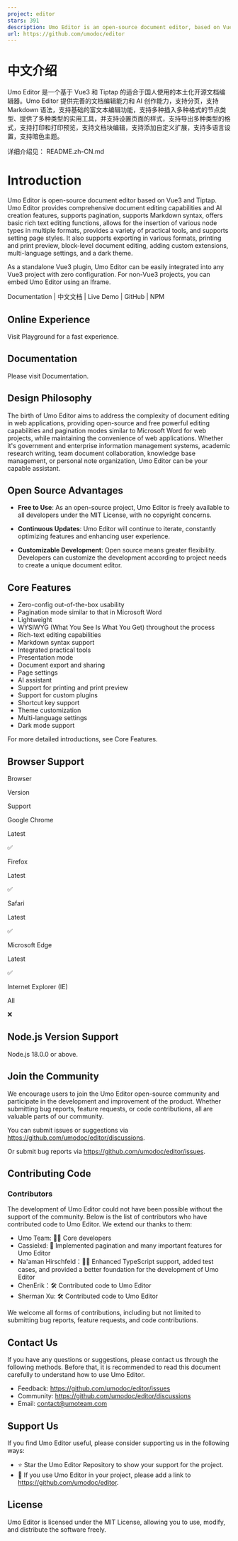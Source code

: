 ```yaml
---
project: editor
stars: 391
description: Umo Editor is an open-source document editor, based on Vue3 and Tiptap.
url: https://github.com/umodoc/editor
---
```


中文介绍
====

Umo Editor 是一个基于 Vue3 和 Tiptap 的适合于国人使用的本土化开源文档编辑器。Umo Editor 提供完善的文档编辑能力和 AI 创作能力，支持分页，支持 Markdown 语法，支持基础的富文本编辑功能，支持多种插入多种格式的节点类型、提供了多种类型的实用工具，并支持设置页面的样式，支持导出多种类型的格式，支持打印和打印预览，支持文档块编辑，支持添加自定义扩展，支持多语言设置，支持暗色主题。

详细介绍见： README.zh-CN.md

Introduction
============

Umo Editor is open-source document editor based on Vue3 and Tiptap. Umo Editor provides comprehensive document editing capabilities and AI creation features, supports pagination, supports Markdown syntax, offers basic rich text editing functions, allows for the insertion of various node types in multiple formats, provides a variety of practical tools, and supports setting page styles. It also supports exporting in various formats, printing and print preview, block-level document editing, adding custom extensions, multi-language settings, and a dark theme.

As a standalone Vue3 plugin, Umo Editor can be easily integrated into any Vue3 project with zero configuration. For non-Vue3 projects, you can embed Umo Editor using an Iframe.

Documentation | 中文文档 | Live Demo | GitHub | NPM

Online Experience
-----------------

Visit Playground for a fast experience.

Documentation
-------------

Please visit Documentation.

Design Philosophy
-----------------

The birth of Umo Editor aims to address the complexity of document editing in web applications, providing open-source and free powerful editing capabilities and pagination modes similar to Microsoft Word for web projects, while maintaining the convenience of web applications. Whether it's government and enterprise information management systems, academic research writing, team document collaboration, knowledge base management, or personal note organization, Umo Editor can be your capable assistant.

Open Source Advantages
----------------------

-   **Free to Use**: As an open-source project, Umo Editor is freely available to all developers under the MIT License, with no copyright concerns.
    
-   **Continuous Updates**: Umo Editor will continue to iterate, constantly optimizing features and enhancing user experience.
    
-   **Customizable Development**: Open source means greater flexibility. Developers can customize the development according to project needs to create a unique document editor.
    

Core Features
-------------

-   Zero-config out-of-the-box usability
-   Pagination mode similar to that in Microsoft Word
-   Lightweight
-   WYSIWYG (What You See Is What You Get) throughout the process
-   Rich-text editing capabilities
-   Markdown syntax support
-   Integrated practical tools
-   Presentation mode
-   Document export and sharing
-   Page settings
-   AI assistant
-   Support for printing and print preview
-   Support for custom plugins
-   Shortcut key support
-   Theme customization
-   Multi-language settings
-   Dark mode support

For more detailed introductions, see Core Features.

Browser Support
---------------

Browser

Version

Support

Google Chrome

Latest

✅

Firefox

Latest

✅

Safari

Latest

✅

Microsoft Edge

Latest

✅

Internet Explorer (IE)

All

❌

Node.js Version Support
-----------------------

Node.js 18.0.0 or above.

Join the Community
------------------

We encourage users to join the Umo Editor open-source community and participate in the development and improvement of the product. Whether submitting bug reports, feature requests, or code contributions, all are valuable parts of our community.

You can submit issues or suggestions via https://github.com/umodoc/editor/discussions.

Or submit bug reports via https://github.com/umodoc/editor/issues.

Contributing Code
-----------------

### Contributors

The development of Umo Editor could not have been possible without the support of the community. Below is the list of contributors who have contributed code to Umo Editor. We extend our thanks to them:

-   Umo Team: 👨‍💻 Core developers
-   Cassielxd: 💪 Implemented pagination and many important features for Umo Editor
-   Na'aman Hirschfeld：💪🏻 Enhanced TypeScript support, added test cases, and provided a better foundation for the development of Umo Editor
-   ChenErik：🛠️ Contributed code to Umo Editor
-   Sherman Xu: 🛠 Contributed code to Umo Editor

We welcome all forms of contributions, including but not limited to submitting bug reports, feature requests, and code contributions.

Contact Us
----------

If you have any questions or suggestions, please contact us through the following methods. Before that, it is recommended to read this document carefully to understand how to use Umo Editor.

-   Feedback: https://github.com/umodoc/editor/issues
-   Community: https://github.com/umodoc/editor/discussions
-   Email: contact@umoteam.com

Support Us
----------

If you find Umo Editor useful, please consider supporting us in the following ways:

-   ⭐ Star the Umo Editor Repository to show your support for the project.
-   🔗 If you use Umo Editor in your project, please add a link to https://github.com/umodoc/editor.

License
-------

Umo Editor is licensed under the MIT License, allowing you to use, modify, and distribute the software freely.
